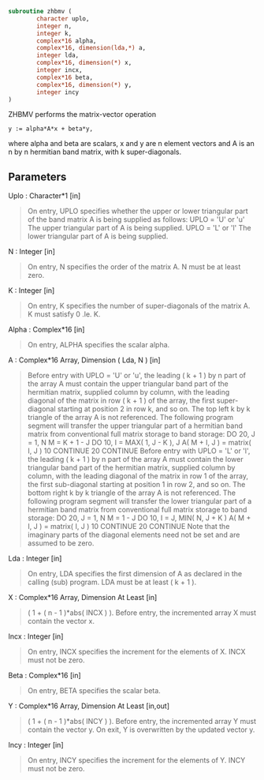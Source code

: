 ```fortran
subroutine zhbmv (
		character uplo,
		integer n,
		integer k,
		complex*16 alpha,
		complex*16, dimension(lda,*) a,
		integer lda,
		complex*16, dimension(*) x,
		integer incx,
		complex*16 beta,
		complex*16, dimension(*) y,
		integer incy
)
```

 ZHBMV  performs the matrix-vector  operation

    y := alpha*A*x + beta*y,

 where alpha and beta are scalars, x and y are n element vectors and
 A is an n by n hermitian band matrix, with k super-diagonals.

## Parameters
Uplo : Character*1 [in]
> On entry, UPLO specifies whether the upper or lower
> triangular part of the band matrix A is being supplied as
> follows:
> UPLO = 'U' or 'u'   The upper triangular part of A is
> being supplied.
> UPLO = 'L' or 'l'   The lower triangular part of A is
> being supplied.

N : Integer [in]
> On entry, N specifies the order of the matrix A.
> N must be at least zero.

K : Integer [in]
> On entry, K specifies the number of super-diagonals of the
> matrix A. K must satisfy  0 .le. K.

Alpha : Complex*16 [in]
> On entry, ALPHA specifies the scalar alpha.

A : Complex*16 Array, Dimension ( Lda, N ) [in]
> Before entry with UPLO = 'U' or 'u', the leading ( k + 1 )
> by n part of the array A must contain the upper triangular
> band part of the hermitian matrix, supplied column by
> column, with the leading diagonal of the matrix in row
> ( k + 1 ) of the array, the first super-diagonal starting at
> position 2 in row k, and so on. The top left k by k triangle
> of the array A is not referenced.
> The following program segment will transfer the upper
> triangular part of a hermitian band matrix from conventional
> full matrix storage to band storage:
> DO 20, J = 1, N
> M = K + 1 - J
> DO 10, I = MAX( 1, J - K ), J
> A( M + I, J ) = matrix( I, J )
> 10    CONTINUE
> 20 CONTINUE
> Before entry with UPLO = 'L' or 'l', the leading ( k + 1 )
> by n part of the array A must contain the lower triangular
> band part of the hermitian matrix, supplied column by
> column, with the leading diagonal of the matrix in row 1 of
> the array, the first sub-diagonal starting at position 1 in
> row 2, and so on. The bottom right k by k triangle of the
> array A is not referenced.
> The following program segment will transfer the lower
> triangular part of a hermitian band matrix from conventional
> full matrix storage to band storage:
> DO 20, J = 1, N
> M = 1 - J
> DO 10, I = J, MIN( N, J + K )
> A( M + I, J ) = matrix( I, J )
> 10    CONTINUE
> 20 CONTINUE
> Note that the imaginary parts of the diagonal elements need
> not be set and are assumed to be zero.

Lda : Integer [in]
> On entry, LDA specifies the first dimension of A as declared
> in the calling (sub) program. LDA must be at least
> ( k + 1 ).

X : Complex*16 Array, Dimension At Least [in]
> ( 1 + ( n - 1 )*abs( INCX ) ).
> Before entry, the incremented array X must contain the
> vector x.

Incx : Integer [in]
> On entry, INCX specifies the increment for the elements of
> X. INCX must not be zero.

Beta : Complex*16 [in]
> On entry, BETA specifies the scalar beta.

Y : Complex*16 Array, Dimension At Least [in,out]
> ( 1 + ( n - 1 )*abs( INCY ) ).
> Before entry, the incremented array Y must contain the
> vector y. On exit, Y is overwritten by the updated vector y.

Incy : Integer [in]
> On entry, INCY specifies the increment for the elements of
> Y. INCY must not be zero.

